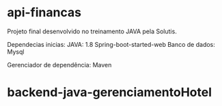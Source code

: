 # api-financas

Projeto final desenvolvido no treinamento JAVA pela Solutis.

Dependecias inicias:
  JAVA: 1.8
  Spring-boot-started-web
  Banco de dados: Mysql
 
Gerenciador de dependência: Maven
  
# backend-java-gerenciamentoHotel
